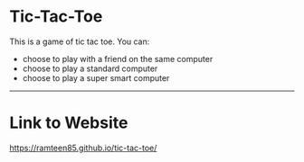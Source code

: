 # Tic-Tac-Toe

This is a game of tic tac toe.
You can:

- choose to play with a friend on the same computer
- choose to play a standard computer
- choose to play a super smart computer

--------------------------------------------------------

# Link to Website
https://ramteen85.github.io/tic-tac-toe/
